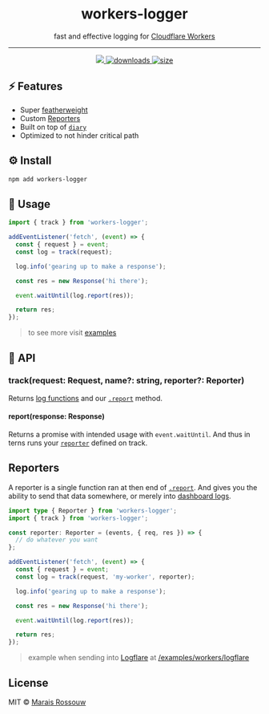<div align="center">
	<h1>workers-logger</h1>
	<p align="center">fast and effective logging for <a href="https://workers.cloudflare.com/">Cloudflare Workers</a></p>
	<hr />
	<span>
		<a href="https://github.com/maraisr/workers-logger/actions/workflows/ci.yml">
			<img src="https://github.com/maraisr/workers-logger/actions/workflows/ci.yml/badge.svg"/>
		</a>
		<a href="https://npm-stat.com/charts.html?package=workers-logger">
			<img src="https://badgen.net/npm/dm/workers-logger" alt="downloads"/>
		</a>
		<a href="https://packagephobia.com/result?p=workers-logger">
			<img src="https://badgen.net/packagephobia/install/workers-logger" alt="size"/>
		</a>
	</span>
</div>

## ⚡️ Features

- Super [featherweight](https://npm.anvaka.com/#/view/2d/workers-logger)
- Custom [Reporters](#Reporters)
- Built on top of [`diary`](https://github.com/maraisr/diary)
- Optimized to not hinder critical path

## ⚙️ Install

```sh
npm add workers-logger
```

## 🚀 Usage

```ts
import { track } from 'workers-logger';

addEventListener('fetch', (event) => {
  const { request } = event;
  const log = track(request);

  log.info('gearing up to make a response');

  const res = new Response('hi there');

  event.waitUntil(log.report(res));

  return res;
});
```

> to see more visit [examples](/examples)

## 🔎 API

### track(request: Request, name?: string, reporter?: Reporter)

Returns [log functions](https://github.com/maraisr/diary#log-functions) and our [`.report`](#reportresponse-response)
method.

#### report(response: Response)

Returns a promise with intended usage with `event.waitUntil`. And thus in terns runs your [`reporter`](#reporters)
defined on track.

## Reporters

A reporter is a single function ran at then end of [`.report`](#reportresponse-response). And gives you the ability to
send that data somewhere, or merely into
[dashboard logs](https://blog.cloudflare.com/introducing-workers-dashboard-logs/).

```ts
import type { Reporter } from 'workers-logger';
import { track } from 'workers-logger';

const reporter: Reporter = (events, { req, res }) => {
  // do whatever you want
};

addEventListener('fetch', (event) => {
  const { request } = event;
  const log = track(request, 'my-worker', reporter);

  log.info('gearing up to make a response');

  const res = new Response('hi there');

  event.waitUntil(log.report(res));

  return res;
});
```

> example when sending into [Logflare](https://logflare.app/) at
> [/examples/workers/logflare](/examples/workers/logflare/index.ts)

## License

MIT © [Marais Rossouw](https://marais.io)
